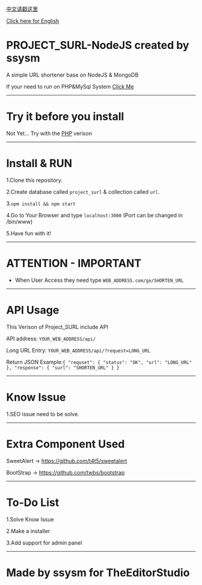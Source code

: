 [中文请戳这里](README_CN.md)

[Click here for English](README.md)

# PROJECT_SURL-NodeJS created by ssysm

A simple URL shortener base on NodeJS & MongoDB

If your need to run on PHP&MySql System [Click Me](https://github.com/ssysm/project_surl)

----------------------------------------

# Try it before you install

 Not Yet... Try with the [PHP](http://theeditor.studio) verison


-----------------------------------------
# Install & RUN

1.Clone this repository.

2.Create database called `project_surl` & collection called `url`.

3.```npm install && npm start```

4.Go to Your Browser and type  `localhost:3000` (Port can be changed in /bin/www)

5.Have fun with it!

-----------------------------------------

# ATTENTION - IMPORTANT

- When User Access they need type `WEB_ADDRESS.com/go/SHORTEN_URL`

-----------------------------------------
# API Usage

This Verison of Project_SURL include API

API address: `YOUR_WEB_ADDRESS/api/`

Long URL Entry: `YOUR_WEB_ADDRESS/api/?request=LONG_URL`

Return JSON Example:``` {
"requset": {
"status": "OK",
"url": "LONG_URL"
},
"response": {
"surl": "SHORTEN_URL"
}
} ```

-----------------------------------------

# Know Issue

1.SEO issue need to be solve.

--------------------------------------------

# Extra Component Used

SweetAlert -> https://github.com/t4t5/sweetalert

BootStrap -> https://github.com/twbs/bootstrap

--------------------------------------------

# To-Do List 

1.Solve Know Issue

2.Make a installer

3.Add support for admin panel

---------------------------------------------

# Made by ssysm for TheEditorStudio